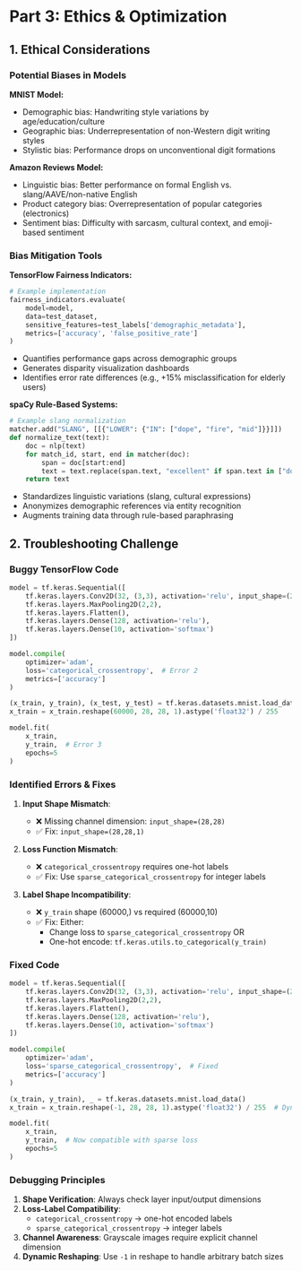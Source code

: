 # Part 3: Ethics & Optimization

## 1. Ethical Considerations

### Potential Biases in Models

**MNIST Model:**
- Demographic bias: Handwriting style variations by age/education/culture
- Geographic bias: Underrepresentation of non-Western digit writing styles
- Stylistic bias: Performance drops on unconventional digit formations

**Amazon Reviews Model:**
- Linguistic bias: Better performance on formal English vs. slang/AAVE/non-native English
- Product category bias: Overrepresentation of popular categories (electronics)
- Sentiment bias: Difficulty with sarcasm, cultural context, and emoji-based sentiment

### Bias Mitigation Tools

**TensorFlow Fairness Indicators:**
```python
# Example implementation
fairness_indicators.evaluate(
    model=model,
    data=test_dataset,
    sensitive_features=test_labels['demographic_metadata'],
    metrics=['accuracy', 'false_positive_rate']
)
```
- Quantifies performance gaps across demographic groups
- Generates disparity visualization dashboards
- Identifies error rate differences (e.g., +15% misclassification for elderly users)

**spaCy Rule-Based Systems:**
```python
# Example slang normalization
matcher.add("SLANG", [[{"LOWER": {"IN": ["dope", "fire", "mid"]}}]])
def normalize_text(text):
    doc = nlp(text)
    for match_id, start, end in matcher(doc):
        span = doc[start:end]
        text = text.replace(span.text, "excellent" if span.text in ["dope","fire"] else "average")
    return text
```
- Standardizes linguistic variations (slang, cultural expressions)
- Anonymizes demographic references via entity recognition
- Augments training data through rule-based paraphrasing

## 2. Troubleshooting Challenge

### Buggy TensorFlow Code
```python
model = tf.keras.Sequential([
    tf.keras.layers.Conv2D(32, (3,3), activation='relu', input_shape=(28,28)),  # Error 1
    tf.keras.layers.MaxPooling2D(2,2),
    tf.keras.layers.Flatten(),
    tf.keras.layers.Dense(128, activation='relu'),
    tf.keras.layers.Dense(10, activation='softmax')
])

model.compile(
    optimizer='adam',
    loss='categorical_crossentropy',  # Error 2
    metrics=['accuracy']
)

(x_train, y_train), (x_test, y_test) = tf.keras.datasets.mnist.load_data()
x_train = x_train.reshape(60000, 28, 28, 1).astype('float32') / 255

model.fit(
    x_train, 
    y_train,  # Error 3
    epochs=5
)
```

### Identified Errors & Fixes

1. **Input Shape Mismatch**:
   - ❌ Missing channel dimension: `input_shape=(28,28)`
   - ✅ Fix: `input_shape=(28,28,1)` 

2. **Loss Function Mismatch**:
   - ❌ `categorical_crossentropy` requires one-hot labels
   - ✅ Fix: Use `sparse_categorical_crossentropy` for integer labels

3. **Label Shape Incompatibility**:
   - ❌ `y_train` shape (60000,) vs required (60000,10)
   - ✅ Fix: Either:
     - Change loss to `sparse_categorical_crossentropy` OR
     - One-hot encode: `tf.keras.utils.to_categorical(y_train)`

### Fixed Code
```python
model = tf.keras.Sequential([
    tf.keras.layers.Conv2D(32, (3,3), activation='relu', input_shape=(28,28,1)),  # Fixed
    tf.keras.layers.MaxPooling2D(2,2),
    tf.keras.layers.Flatten(),
    tf.keras.layers.Dense(128, activation='relu'),
    tf.keras.layers.Dense(10, activation='softmax')
])

model.compile(
    optimizer='adam',
    loss='sparse_categorical_crossentropy',  # Fixed
    metrics=['accuracy']
)

(x_train, y_train), _ = tf.keras.datasets.mnist.load_data()
x_train = x_train.reshape(-1, 28, 28, 1).astype('float32') / 255  # Dynamic reshaping

model.fit(
    x_train,
    y_train,  # Now compatible with sparse loss
    epochs=5
)
```

### Debugging Principles
1. **Shape Verification**: Always check layer input/output dimensions
2. **Loss-Label Compatibility**:
   - `categorical_crossentropy` → one-hot encoded labels
   - `sparse_categorical_crossentropy` → integer labels
3. **Channel Awareness**: Grayscale images require explicit channel dimension
4. **Dynamic Reshaping**: Use `-1` in reshape to handle arbitrary batch sizes
